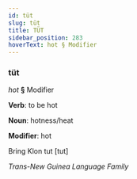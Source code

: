 ```yaml
---
id: tüt
slug: tüt
title: TÜT
sidebar_position: 283
hoverText: hot § Modifier
---
```


### tüt

*hot* **§** Modifier

**Verb**: to be hot

**Noun**: hotness/heat

**Modifier**: hot

Bring Klon tut [tut]

*Trans-New Guinea Language Family*
